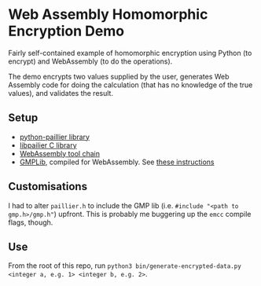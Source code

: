 # Web Assembly Homomorphic Encryption Demo

Fairly self-contained example of homomorphic encryption using Python (to encrypt) and WebAssembly (to do the operations).

The demo encrypts two values supplied by the user, generates Web Assembly code for doing the calculation (that has no knowledge of the true values), and validates the result.

## Setup
* [python-paillier library](https://github.com/n1analytics/python-paillier)
* [libpailier C library](https://github.com/mortendahl/libpaillier)
* [WebAssembly tool chain](https://webassembly.org/getting-started/developers-guide/)
* [GMPLib](https://gmplib.org/), compiled for WebAssembly. See [these instructions](https://stackoverflow.com/questions/41080815/compiling-gmp-mpfr-with-emscripten)

## Customisations
I had to alter `paillier.h` to include the GMP lib (i.e. `#include "<path to gmp.h>/gmp.h"`) upfront. This is probably me buggering up the `emcc` compile flags, though.

## Use
From the root of this repo, run `python3 bin/generate-encrypted-data.py <integer a, e.g. 1> <integer b, e.g. 2>`.
